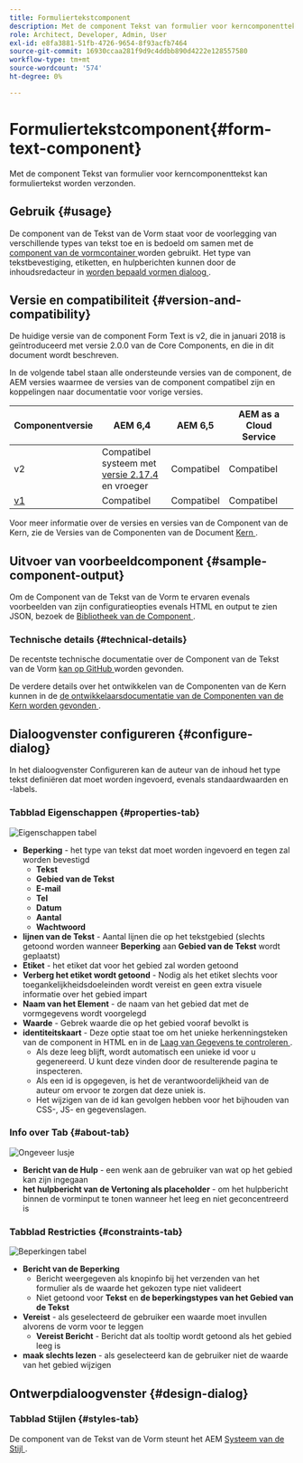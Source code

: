 ```yaml
---
title: Formuliertekstcomponent
description: Met de component Tekst van formulier voor kerncomponenttekst kan formuliertekst worden verzonden.
role: Architect, Developer, Admin, User
exl-id: e8fa3881-51fb-4726-9654-8f93acfb7464
source-git-commit: 16930ccaa281f9d9c4ddbb890d4222e128557580
workflow-type: tm+mt
source-wordcount: '574'
ht-degree: 0%

---
```


# Formuliertekstcomponent{#form-text-component}

Met de component Tekst van formulier voor kerncomponenttekst kan formuliertekst worden verzonden.

## Gebruik {#usage}

De component van de Tekst van de Vorm staat voor de voorlegging van verschillende types van tekst toe en is bedoeld om samen met de [ component van de vormcontainer ](form-container.md) worden gebruikt. Het type van tekstbevestiging, etiketten, en hulpberichten kunnen door de inhoudsredacteur in [ worden bepaald vormen dialoog ](#configure-dialog).

## Versie en compatibiliteit {#version-and-compatibility}

De huidige versie van de component Form Text is v2, die in januari 2018 is geïntroduceerd met versie 2.0.0 van de Core Components, en die in dit document wordt beschreven.

In de volgende tabel staan alle ondersteunde versies van de component, de AEM versies waarmee de versies van de component compatibel zijn en koppelingen naar documentatie voor vorige versies.

| Componentversie | AEM 6,4 | AEM 6,5 | AEM as a Cloud Service |
|--- |--- |--- |---|
| v2 | Compatibel systeem met <br>[ versie 2.17.4 ](/help/versions.md) en vroeger | Compatibel | Compatibel |
| [ v1 ](/help/components/v1/form-text-v1.md) | Compatibel | Compatibel | Compatibel |

Voor meer informatie over de versies en versies van de Component van de Kern, zie de Versies van de Componenten van de Document [ Kern ](/help/versions.md).

## Uitvoer van voorbeeldcomponent {#sample-component-output}

Om de Component van de Tekst van de Vorm te ervaren evenals voorbeelden van zijn configuratieopties evenals HTML en output te zien JSON, bezoek de [ Bibliotheek van de Component ](https://adobe.com/go/aem_cmp_library_form_text).

### Technische details {#technical-details}

De recentste technische documentatie over de Component van de Tekst van de Vorm [ kan op GitHub ](https://adobe.com/go/aem_cmp_tech_form_text_v2) worden gevonden.

De verdere details over het ontwikkelen van de Componenten van de Kern kunnen in de [ de ontwikkelaarsdocumentatie van de Componenten van de Kern worden gevonden ](/help/developing/overview.md).

## Dialoogvenster configureren {#configure-dialog}

In het dialoogvenster Configureren kan de auteur van de inhoud het type tekst definiëren dat moet worden ingevoerd, evenals standaardwaarden en -labels.

### Tabblad Eigenschappen {#properties-tab}

![ Eigenschappen tabel ](/help/assets/form-text-edit-properties.png)

* **Beperking** - het type van tekst dat moet worden ingevoerd en tegen zal worden bevestigd
   * **Tekst**
   * **Gebied van de Tekst**
   * **E-mail**
   * **Tel**
   * **Datum**
   * **Aantal**
   * **Wachtwoord**
* **lijnen van de Tekst** - Aantal lijnen die op het tekstgebied (slechts getoond worden wanneer **Beperking** aan **Gebied van de Tekst** wordt geplaatst)
* **Etiket** - het etiket dat voor het gebied zal worden getoond
* **Verberg het etiket wordt getoond** - Nodig als het etiket slechts voor toegankelijkheidsdoeleinden wordt vereist en geen extra visuele informatie over het gebied impart
* **Naam van het Element** - de naam van het gebied dat met de vormgegevens wordt voorgelegd
* **Waarde** - Gebrek waarde die op het gebied vooraf bevolkt is
* **identiteitskaart** - Deze optie staat toe om het unieke herkenningsteken van de component in HTML en in de [ Laag van Gegevens te controleren ](/help/developing/data-layer/overview.md).
   * Als deze leeg blijft, wordt automatisch een unieke id voor u gegenereerd. U kunt deze vinden door de resulterende pagina te inspecteren.
   * Als een id is opgegeven, is het de verantwoordelijkheid van de auteur om ervoor te zorgen dat deze uniek is.
   * Het wijzigen van de id kan gevolgen hebben voor het bijhouden van CSS-, JS- en gegevenslagen.

### Info over Tab {#about-tab}

![ Ongeveer lusje ](/help/assets/form-text-edit-about.png)

* **Bericht van de Hulp** - een wenk aan de gebruiker van wat op het gebied kan zijn ingegaan
* **het hulpbericht van de Vertoning als placeholder** - om het hulpbericht binnen de vorminput te tonen wanneer het leeg en niet geconcentreerd is

### Tabblad Restricties {#constraints-tab}

![ Beperkingen tabel ](/help/assets/form-text-edit-constraints.png)

* **Bericht van de Beperking**
   * Bericht weergegeven als knopinfo bij het verzenden van het formulier als de waarde het gekozen type niet valideert
   * Niet getoond voor **Tekst** en **de beperkingstypes van het Gebied van de Tekst**
* **Vereist** - als geselecteerd de gebruiker een waarde moet invullen alvorens de vorm voor te leggen
   * **Vereist Bericht** - Bericht dat als tooltip wordt getoond als het gebied leeg is
* **maak slechts lezen** - als geselecteerd kan de gebruiker niet de waarde van het gebied wijzigen

## Ontwerpdialoogvenster {#design-dialog}

### Tabblad Stijlen {#styles-tab}

De component van de Tekst van de Vorm steunt het AEM [ Systeem van de Stijl ](/help/get-started/authoring.md#component-styling).
